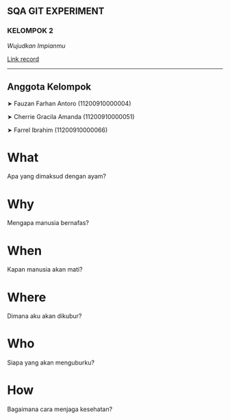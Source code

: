 ## SQA GIT EXPERIMENT

### KELOMPOK 2

_Wujudkan Impianmu_

[Link record](https://uinjktacid.sharepoint.com/sites/SoftTesting-Q-Sept2022/Shared%20Documents/Kelompok%202/Recordings/Meeting%20in%20_Kelompok%202_-20220919_113254-Meeting%20Recording.mp4?web=1)

---

## Anggota Kelompok

➤ Fauzan Farhan Antoro (11200910000004)

➤ Cherrie Gracila Amanda (11200910000051)

➤ Farrel Ibrahim (11200910000066)

# What

Apa yang dimaksud dengan ayam?

# Why

Mengapa manusia bernafas?

# When

Kapan manusia akan mati?

# Where

Dimana aku akan dikubur?

# Who

Siapa yang akan menguburku?

# How

Bagaimana cara menjaga kesehatan?
